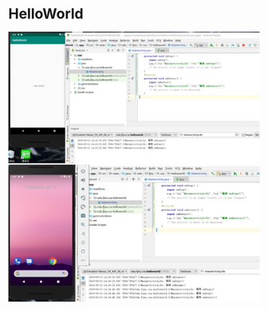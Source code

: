 # HelloWorld

![image](https://github.com/atCY1998/HelloWorld/blob/master/images/life_one.PNG)
![image](https://github.com/atCY1998/HelloWorld/blob/master/images/life_two.PNG)
